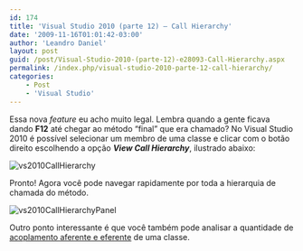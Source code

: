 ```yaml
---
id: 174
title: 'Visual Studio 2010 (parte 12) – Call Hierarchy'
date: '2009-11-16T01:01:42-03:00'
author: 'Leandro Daniel'
layout: post
guid: /post/Visual-Studio-2010-(parte-12)-e28093-Call-Hierarchy.aspx
permalink: /index.php/visual-studio-2010-parte-12-call-hierarchy/
categories:
    - Post
    - 'Visual Studio'
---
```


Essa nova *feature* eu acho muito legal. Lembra quando a gente ficava dando **F12** até chegar ao método “final” que era chamado? No Visual Studio 2010 é possível selecionar um membro de uma classe e clicar com o botão direito escolhendo a opção ***View Call Hierarchy***, ilustrado abaixo:

![vs2010CallHierarchy](http://leandrodaniel.com/pics/WindowsLiveWriter/VisualStudio2010parte12CallHierarchy/4DACEA8E/vs2010CallHierarchy.gif "vs2010CallHierarchy")

Pronto! Agora você pode navegar rapidamente por toda a hierarquia de chamada do método.

![vs2010CallHierarchyPanel](http://leandrodaniel.com/pics/WindowsLiveWriter/VisualStudio2010parte12CallHierarchy/2F7F2CDA/vs2010CallHierarchyPanel.gif "vs2010CallHierarchyPanel")

Outro ponto interessante é que você também pode analisar a quantidade de [acoplamento aferente e eferente](http://www.leandrodaniel.com/post/Visual-Studio-2010-(parte-1)-e28093-Dependency-Graph) de uma classe.